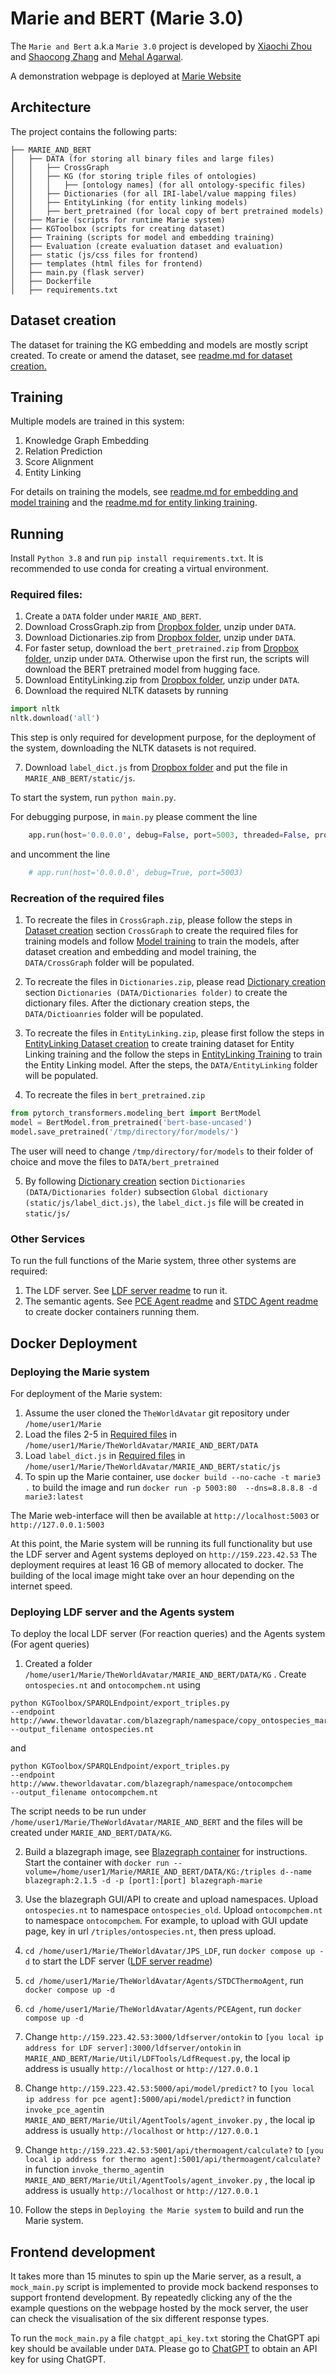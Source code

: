 # Marie and BERT (Marie 3.0)

The ``Marie and Bert`` a.k.a `Marie 3.0` project is developed by [Xiaochi Zhou](xz378@cam.ac.uk) and [Shaocong Zhang](sz375@cam.ac.uk) and [Mehal Agarwal](ma988@cam.ac.uk).

A demonstration webpage is deployed at [Marie Website](http://159.223.42.53:5003/)

## Architecture

The project contains the following parts:
```
├── MARIE_AND_BERT
│   ├── DATA (for storing all binary files and large files) 
│   │   ├── CrossGraph 
│   │   ├── KG (for storing triple files of ontologies)
│   │   │   ├── [ontology names] (for all ontology-specific files) 
│   │   ├── Dictionaries (for all IRI-label/value mapping files)
│   │   ├── EntityLinking (for entity linking models)
│   │   ├── bert_pretrained (for local copy of bert pretrained models)
│   ├── Marie (scripts for runtime Marie system) 
│   ├── KGToolbox (scripts for creating dataset) 
│   ├── Training (scripts for model and embedding training) 
│   ├── Evaluation (create evaluation dataset and evaluation) 
│   ├── static (js/css files for frontend)
│   ├── templates (html files for frontend)
│   ├── main.py (flask server)
│   ├── Dockerfile 
│   ├── requirements.txt 
```

## Dataset creation 
The dataset for training the KG embedding and models are mostly script created. To create or amend the dataset, see [readme.md for dataset creation.](./KGToolbox/readme.md)


## Training
Multiple models are trained in this system: 
1. Knowledge Graph Embedding
2. Relation Prediction
3. Score Alignment
4. Entity Linking 

For details on training the models, see [readme.md for embedding and model training](./Training/readme.md) and the [readme.md for entity linking training](./Training/EntityLinking/readme.md).
 
  
## Running 

Install `Python 3.8` and run `pip install requirements.txt`. It is recommended to use conda for creating a virtual environment. 

### Required files: 

1. Create a `DATA` folder under `MARIE_AND_BERT`.
2. Download CrossGraph.zip from [Dropbox folder](https://www.dropbox.com/sh/bslwl9mr32vz7aq/AAAFWNoYXg_p5V-iGcxZW0VOa?dl=0), unzip under `DATA`.
3. Download Dictionaries.zip from [Dropbox folder](https://www.dropbox.com/sh/bslwl9mr32vz7aq/AAAFWNoYXg_p5V-iGcxZW0VOa?dl=0), unzip under `DATA`.
4. For faster setup, download the `bert_pretrained.zip` from [Dropbox folder](https://www.dropbox.com/sh/bslwl9mr32vz7aq/AAAFWNoYXg_p5V-iGcxZW0VOa?dl=0), unzip under `DATA`. Otherwise upon the first run, the scripts will download the BERT pretrained model from hugging face.
5. Download EntityLinking.zip from [Dropbox folder](https://www.dropbox.com/sh/bslwl9mr32vz7aq/AAAFWNoYXg_p5V-iGcxZW0VOa?dl=0), unzip under `DATA`.
6. Download the required NLTK datasets by running
```python
import nltk
nltk.download('all')
```
This step is only required for development purpose, for the deployment of the system, downloading the NLTK datasets is not required. 


7. Download `label_dict.js` from [Dropbox folder](https://www.dropbox.com/sh/bslwl9mr32vz7aq/AAAFWNoYXg_p5V-iGcxZW0VOa?dl=0) and put the file in `MARIE_ANB_BERT/static/js`. 

To start the system, run `python main.py`.

For debugging purpose, in `main.py` please comment the line

```python
    app.run(host='0.0.0.0', debug=False, port=5003, threaded=False, processes=1)
```

and uncomment the line
```python
    # app.run(host='0.0.0.0', debug=True, port=5003)
```
### Recreation of the required files 

1. To recreate the files in `CrossGraph.zip`, please follow the steps in [Dataset creation](KGToolbox/readme.md) section `CrossGraph` to create the required files for training models and follow [Model training](Training/readme.md) to train the models, after dataset creation and embedding and model training, the `DATA/CrossGraph` folder will be populated. 

2. To recreate the files in `Dictionaries.zip`, please read [Dictionary creation](KGToolbox/readme.md) section `Dictionaries (DATA/Dictionaries folder)` to create the dictionary files. After the dictionary creation steps, the `DATA/Dictioanries` folder will be populated.

3. To recreate the files in `EntityLinking.zip`, please first follow the steps in [EntityLinking Dataset creation](KGToolbox/EntityLinking/readme.md) to create training dataset for Entity Linking training and the follow the steps in [EntityLinking Training](KGToolbox/EntityLinking/readme.md) to train the Entity Linking model. After the steps, the `DATA/EntityLinking` folder will be populated.

4. To recreate the files in `bert_pretrained.zip` 
```python
from pytorch_transformers.modeling_bert import BertModel
model = BertModel.from_pretrained('bert-base-uncased')
model.save_pretrained('/tmp/directory/for/models/')
```
The user will need to change `/tmp/directory/for/models` to their folder of choice and move the files to `DATA/bert_pretrained`

5. By following [Dictionary creation](KGToolbox/readme.md) section `Dictionaries (DATA/Dictionaries folder)` subsection `Global dictionary (static/js/label_dict.js)`, the `label_dict.js` file will be created in `static/js/`

  
### Other Services
To run the full functions of the Marie system, three other systems are required:

1. The LDF server. See [LDF server readme](../JPS_LDF/README.md) to run it. 
2. The semantic agents. See [PCE Agent readme](../Agents/PCEAgent/README.md) and [STDC Agent readme](../Agents/STDCThermoAgent/README.md) to create docker containers running them. 

 
## Docker Deployment

### Deploying the Marie system 

For deployment of the Marie system: 

1. Assume the user cloned the `TheWorldAvatar` git repository under `/home/user1/Marie`
2. Load the files 2-5 in [Required files](#required-files) in `/home/user1/Marie/TheWorldAvatar/MARIE_AND_BERT/DATA`
3. Load `label_dict.js` in [Required files](#required-files) in `/home/user1/Marie/TheWorldAvatar/MARIE_AND_BERT/static/js`
4. To spin up the Marie container, use `docker build --no-cache -t marie3 .` to build the image and run `docker run -p 5003:80  --dns=8.8.8.8 -d marie3:latest`

The Marie web-interface will then be available at `http://localhost:5003` or `http://127.0.0.1:5003`

At this point, the Marie system will be running its full functionality but use the LDF server and Agent systems deployed on `http://159.223.42.53`
The deployment requires at least 16 GB of memory allocated to docker. The building of the local image might take over an hour depending on the internet speed. 


### Deploying LDF server and the Agents system  

To deploy the local LDF server (For reaction queries) and the Agents system (For agent queries)

1. Created a folder `/home/user1/Marie/TheWorldAvatar/MARIE_AND_BERT/DATA/KG` . Create `ontospecies.nt` and `ontocompchem.nt` using
```
python KGToolbox/SPARQLEndpoint/export_triples.py 
--endpoint http://www.theworldavatar.com/blazegraph/namespace/copy_ontospecies_marie 
--output_filename ontospecies.nt
```
and
```
python KGToolbox/SPARQLEndpoint/export_triples.py 
--endpoint http://www.theworldavatar.com/blazegraph/namespace/ontocompchem 
--output_filename ontocompchem.nt
```

The script needs to be run under `/home/user1/Marie/TheWorldAvatar/MARIE_AND_BERT` and the files will be created under `MARIE_AND_BERT/DATA/KG`.

2. Build a blazegraph image, see [Blazegraph container](https://github.com/lyrasis/docker-blazegraph#local-builds) for instructions. 
Start the container with `docker run --volume=/home/user1/Marie/MARIE_AND_BERT/DATA/KG:/triples d--name blazegraph:2.1.5 -d -p [port]:[port] blazegraph-marie`

3. Use the blazegraph GUI/API to create and upload namespaces. Upload `ontospecies.nt` to namespace `ontospecies_old`. Upload `ontocompchem.nt` to namespace `ontocompchem`.
For example, to upload with GUI update page, key in url  `/triples/ontospecies.nt`, then press upload.

4. `cd /home/user1/Marie/TheWorldAvatar/JPS_LDF`, run `docker compose up -d` to start the LDF server ([LDF server readme](../JPS_LDF/README.md))

5. `cd /home/user1/Marie/TheWorldAvatar/Agents/STDCThermoAgent`, run `docker compose up -d`

6. `cd /home/user1/Marie/TheWorldAvatar/Agents/PCEAgent`, run `docker compose up -d`

7. Change `http://159.223.42.53:3000/ldfserver/ontokin` to `[you local ip address for LDF server]:3000/ldfserver/ontokin` in 
`MARIE_AND_BERT/Marie/Util/LDFTools/LdfRequest.py`, the local ip address is usually `http://localhost` or `http://127.0.0.1`

8. Change `http://159.223.42.53:5000/api/model/predict?` to `[you local ip address for pce agent]:5000/api/model/predict?` in 
function `invoke_pce_agent`in `MARIE_AND_BERT/Marie/Util/AgentTools/agent_invoker.py` , the local ip address is usually `http://localhost` or `http://127.0.0.1`

9. Change `http://159.223.42.53:5001/api/thermoagent/calculate?` to `[you local ip address for thermo agent]:5001/api/thermoagent/calculate?` in 
function `invoke_thermo_agent`in `MARIE_AND_BERT/Marie/Util/AgentTools/agent_invoker.py` , the local ip address is usually `http://localhost` or `http://127.0.0.1`

10. Follow the steps in `Deploying the Marie system` to build and run the Marie system. 

## Frontend development
It takes more than 15 minutes to spin up the Marie server, as a result, a `mock_main.py` script is implemented to provide mock backend responses to support frontend development. By repeatedly clicking any of the the example questions on the webpage hosted by the mock server, the user can check the visualisation of the six different response types. 

To run the `mock_main.py` a file `chatgpt_api_key.txt` storing the ChatGPT api key should be available under `DATA`. Please go to [ChatGPT](https://openai.com/blog/chatgpt)
to obtain an API key for using ChatGPT. 


 





 